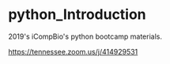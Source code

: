 # python_Introduction
2019's iCompBio's python bootcamp materials.

https://tennessee.zoom.us/j/414929531
